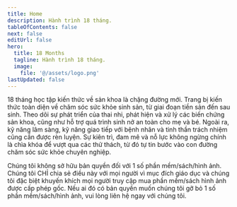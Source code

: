 ```yaml
---
title: Home
description: Hành trình 18 tháng.
tableOfContents: false
next: false
editUrl: false
hero:
  title: 18 Months
  tagline: Hành trình 18 tháng.
  image:
    file: '@/assets/logo.png'
lastUpdated: false
---
```


18 tháng học tập kiến thức về sản khoa là chặng đường mới. Trang bị kiến thức toàn diện về chăm sóc sức khỏe sinh sản, từ giai đoạn tiền sản đến sau sinh. Theo dõi sự phát triển của thai nhi, phát hiện và xử lý các biến chứng sản khoa, cũng như hỗ trợ quá trình sinh nở an toàn cho mẹ và bé. Ngoài ra, kỹ năng lâm sàng, kỹ năng giao tiếp với bệnh nhân và tinh thần trách nhiệm cũng cần được rèn luyện. Sự kiên trì, đam mê và nỗ lực không ngừng chính là chìa khóa để vượt qua các thử thách, từ đó tự tin bước vào con đường chăm sóc sức khỏe chuyên nghiệp.

Chúng tôi không sở hữu bản quyền đối với 1 số phần mềm/sách/hình ảnh. Chúng tôi CHỈ chia sẻ điều này với mọi người vì mục đích giáo dục và chúng tôi đặc biệt khuyến khích mọi người truy cập mua phần mềm/sách hình ảnh được cấp phép gốc. Nếu ai đó có bản quyền muốn chúng tôi gỡ bỏ 1 số phần mềm/sách/hình ảnh, vui lòng liên hệ ngay với chúng tôi.
